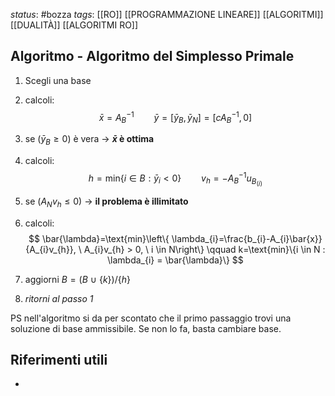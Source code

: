 *status*: #bozza 
*tags*: [[RO]] [[PROGRAMMAZIONE LINEARE]] [[ALGORITMI]] [[DUALITÀ]] [[ALGORITMI RO]]

## Algoritmo - Algoritmo del Simplesso Primale

1. Scegli una base 
2. calcoli: 
$$
\bar{x}=A^{-1}_{B} \qquad \bar{y}=[\bar{y}_{B},\bar{y}_{N}]=[cA^{-1}_{B}, 0]
$$
3. se ($\bar{y}_{B} \geq 0$) è vera -> **$\bar{x}$ è ottima**

4. calcoli:
$$h= \text{min}\{i \in B : \bar{y}_{i} < 0\} \qquad v_{h}=-A^{-1}_{B}u_{B_{(i)}}$$
5. se ($A_{N}v_{h} \leq 0$) -> **il problema è illimitato**

6. calcoli:
$$
\bar{\lambda}=\text{min}\left\{ \lambda_{i}=\frac{b_{i}-A_{i}\bar{x}}{A_{i}v_{h}}, \ A_{i}v_{h} > 0, \ i \in N\right\}
 \qquad 
 k=\text{min}\{i \in N : \lambda_{i} = \bar{\lambda}\}
$$
7. aggiorni $B= (B \ \cup \  \{k\}) /\{h\}$
8. *ritorni al passo 1*


PS nell'algoritmo si da per scontato che il primo passaggio trovi una soluzione di base ammissibile. Se non lo fa, basta cambiare base.
## Riferimenti utili

* 